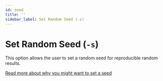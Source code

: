 ```yaml
---
id: seed
title: ''
sidebar_label: Set Random Seed (-s)
---
```


# Set Random Seed (`-s`)
This option allows the user to set a random seed for reproducible random results.

[Read more about why you might want to set a seed][about-random-seeds]

[about-random-seeds]:https://towardsdatascience.com/random-seeds-and-reproducibility-933da79446e3
